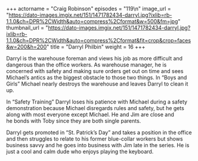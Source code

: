 +++
actorname = "Craig Robinson"
episodes = "119\n"
image_url = "https://dato-images.imgix.net/151/1471782434-darryl.jpg?ixlib=rb-1.1.0&ch=DPR%2CWidth&auto=compress%2Cformat&w=500&fm=jpg"
thumbnail_url = "https://dato-images.imgix.net/151/1471782434-darryl.jpg?ixlib=rb-1.1.0&ch=DPR%2CWidth&auto=compress%2Cformat&fit=crop&crop=faces&w=200&h=200"
title = "Darryl Philbin"
weight = 16
+++

Darryl is the warehouse foreman and views his job as more difficult and dangerous than the office workers. As warehouse manager, he is concerned with safety and making sure orders get out on time and sees Michael’s antics as the biggest obstacle to those two things. In “Boys and Girls” Michael nearly destroys the warehouse and leaves Darryl to clean it up.

In “Safety Training” Darryl loses his patience with Michael during a safety demonstration because Michael disregards rules and safety, but he gets along with most everyone except Michael. He and Jim are close and he bonds with Toby since they are both single parents.

Darryl gets promoted in “St. Patrick’s Day” and takes a position in the office and then struggles to relate to his former blue-collar workers but shows business savvy and he goes into business with Jim late in the series. He is just a cool and calm dude who enjoys playing the keyboard.